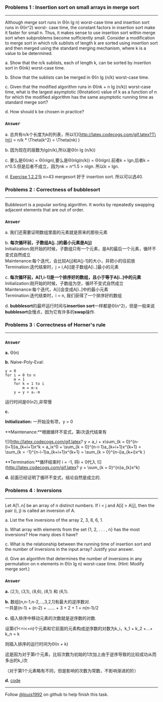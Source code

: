 ### Problems 1 : Insertion sort on small arrays in merge sort
***
Although merge sort runs in Θ(n lg n) worst-case time and insertion sort runs in Θ(n^2) worst- case time, the constant factors in insertion sort make it faster for small n. Thus, it makes sense to use insertion sort within merge sort when subproblems become sufficiently small. Consider a modification to merge sort in which n/k sublists of length k are sorted using insertion sort and then merged using the standard merging mechanism, where k is a value to be determined.

a. Show that the n/k sublists, each of length k, can be sorted by insertion sort in Θ(nk) worst-case time.

b. Show that the sublists can be merged in Θ(n lg (n/k) worst-case time.

c. Given that the modified algorithm runs in Θ(nk + n lg (n/k)) worst-case time, what is
the largest asymptotic (Θnotation) value of k as a function of n for which the modified
algorithm has the same asymptotic running time as standard merge sort?

d. How should k be chosen in practice?

### `Answer`
a. 总共有n/k个长度为k的列表，所以![](http://latex.codecogs.com/gif.latex?T\(n\) = n/k * \\Theta\(k^2\) = \\Theta\(nk\) )

b. 因为现在的层数为lg(n/k),所以是Θ(n lg (n/k))

c. 要么是Θ(nk) = Θ(nlgn),要么是Θ(nlg(n/k)) = Θ(nlgn).前者k = lgn,后者k = n^0.5.但是后者不成立，因为nk = n^1.5 > nlgn. 所以k = lgn.

d. [Exercise 1.2.2](https://github.com/gzc/CLRS/blob/master/C01-The-Role-of-Algorithms-in-Computing/1.2.md)当 n>43 mergesort 好于 insertion sort. 所以可以选40.



### Problems 2 : Correctness of bubblesort
***
Bubblesort is a popular sorting algorithm. It works by repeatedly swapping adjacent elements that are out of order.

### `Answer`
a. 我们还需要证明数组里面的元素就是原来的那些元素

b. **每次循环前，子数组A[j..]的最小元素是A[j]** <br />
Initialization:刚开始的时候，子数组只有一个元素，是A的最后一个元素，循环不变式自然成立 <br />
Maintenance:每个迭代，会比较A[j]和A[j-1]的大小，并把小的往前放 <br />
Termination:迭代结束时，j = i,A[i]是子数组A[i..]最小的元素 <br />

c. **每次循环前，A[1,i-1]是一个排序好的数组，且小于等于A[i..]中的元素**
Initialization:刚开始的时候，子数组为空，循环不变式自然成立 <br />
Maintenance:每个迭代，A[i]会变成A[i..]中的最小元素 <br />
Termination:迭代结束时，i = n, 我们获得了一个排序好的数组 <br />

d. **bubblesort**的最坏运行时间与**insertion sort**一样都是Θ(n^2)，但是一般来说**bubblesort**会慢点，因为它有许多的**swap**操作.


### Problems 3 : Correctness of Horner's rule
***
### `Answer`

**a.** Θ(n)

**b.**
Naive-Poly-Eval:

	y = 0
	for i = 0 to n
    	m = 1
    	for k = 1 to i
        	m = m·x
    	y = y + aᵢ·m
运行时间是Θ(n2),非常慢

**c.** 

**Initialization:** 一开始没有项，y = 0 

**Maintenance:**根据循环不变式，第i次迭代结束有

![](http://latex.codecogs.com/gif.latex? y = a_i + x\\sum_{k = 0}^{n-\(i+1\)}a_{k+i+1}x^k = 
a_ix^0 + \\sum_{k = 0}^{n-i-1}a_{k+i+1}x^{k+1} =
\\sum_{k = -1}^{n-i-1}a_{k+i+1}x^{k+1} =
\\sum_{k = 0}^{n-i}a_{k+i}x^k   )

**Termination:**循环结束时 i = -1, 将i = 0代入
![](http://latex.codecogs.com/gif.latex? y = \\sum_{k = 0}^{n}a_{k}x^k)

**d.**
前面已经证明了循环不变式，结论自然是成立的.


### Problems 4 : Inversions
***
Let A[1..n] be an array of n distinct numbers. If i < j and A[i] > A[j], then the pair (i, j) is called an inversion of A.

a. List the five inversions of the array 2, 3, 8, 6, 1.

b. What array with elements from the set {1, 2, . . . , n} has the most inversions? How
many does it have?

c. What is the relationship between the running time of insertion sort and the number of
inversions in the input array? Justify your answer.

d. Give an algorithm that determines the number of inversions in any permutation on n
elements in Θ(n lg n) worst-case time. (Hint: Modify merge sort.)

### `Answer`
**a.**
⟨2,1⟩, ⟨3,1⟩, ⟨8,6⟩, ⟨8,1⟩ 和 ⟨6,1⟩.

**b.**
数组[n,n-1,n-2,...,3,2,1]有最大的逆序数对. <br />
一共是(n-1) + (n-2) + …… + 3 + 2 + 1 = n(n-1)/2

**c.**
插入排序中移动元素的次数就是逆序数的对数.

设第i(1<=i<=n)个元素和它前面的元素构成逆序数的对数为k_i，k_1 + k_2 +...+ k_n = k

则插入排序的运行时间为Θ(n + k)

这是因为对于第i个元素，比较次数为初始的1次加上由于逆序导致的比较成功从而多出的k_i次

（对于第1个元素略有不同，但是影响的次数为常数，不影响渐进的阶）

**d.**
[code](./exercise_code/inversions.py)

***
Follow [@louis1992](https://github.com/gzc) on github to help finish this task.

